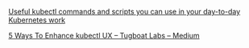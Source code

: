 
[Useful kubectl commands and scripts you can use in your day-to-day Kubernetes work](https://medium.com/cloud-native-the-gathering/useful-kubectl-commands-and-scripts-you-can-use-in-your-day-to-day-kubernetes-work-91131ce11e3c?source=collection_home---4------7-----------------------)



[5 Ways To Enhance kubectl UX – Tugboat Labs – Medium](https://medium.com/@strebeld/5-ways-to-enhance-kubectl-ux-97c8893227a)
